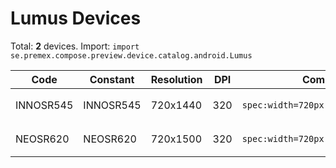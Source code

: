 # Lumus Devices

Total: **2** devices. Import: `import se.premex.compose.preview.device.catalog.android.Lumus`

| Code | Constant | Resolution | DPI | Compose Spec | Preview Usage |
|------|----------|------------|-----|-------------|---------------|
| INNOSR545 | INNOSR545 | 720x1440 | 320 | `spec:width=720px,height=1440px,dpi=320` | `@Preview(device = Lumus.INNOSR545)` |
| NEOSR620 | NEOSR620 | 720x1500 | 320 | `spec:width=720px,height=1500px,dpi=320` | `@Preview(device = Lumus.NEOSR620)` |

<!-- Generated automatically. Do not edit manually. -->
